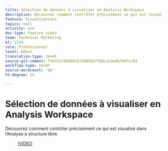 ```yaml
---
title: Sélection de données à visualiser en Analysis Workspace
description: Découvrez comment contrôler précisément ce qui est visualisé dans l’Analyse à structure libre
feature: Visualisations
topics: null
activity: use
doc-type: feature video
team: Technical Marketing
kt: 2134
role: Professionnel
level: Début
translation-type: tm+mt
source-git-commit: f3b3fa7d91b0cb21005b57768ca23ed6700fcc03
workflow-type: tm+mt
source-wordcount: '42'
ht-degree: 2%

---
```



# Sélection de données à visualiser en Analysis Workspace

Découvrez comment contrôler précisément ce qui est visualisé dans l’Analyse à structure libre

>[!VIDEO](https://video.tv.adobe.com/v/23993/?quality=12)
